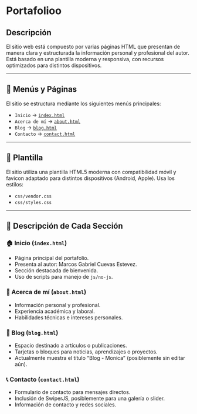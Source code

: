 # Portafolioo
## Descripción
El sitio web está compuesto por varias páginas HTML que presentan de manera clara y estructurada la información personal y profesional del autor. Está basado en una plantilla moderna y responsiva, con recursos optimizados para distintos dispositivos.

---

## 🔗 Menús y Páginas

El sitio se estructura mediante los siguientes menús principales:

- `Inicio` → [`index.html`](./index.html)
- `Acerca de mí` → [`about.html`](./about.html)
- `Blog` → [`blog.html`](./blog.html)
- `Contacto` → [`contact.html`](./contact.html)

---

## 🎨 Plantilla

El sitio utiliza una plantilla HTML5 moderna con compatibilidad móvil y favicon adaptado para distintos dispositivos (Android, Apple). Usa los estilos:
- `css/vendor.css`
- `css/styles.css`

---

## 📂 Descripción de Cada Sección

### 🏠 Inicio (`index.html`)
- Página principal del portafolio.
- Presenta al autor: Marcos Gabriel Cuevas Estevez.
- Sección destacada de bienvenida.
- Uso de scripts para manejo de `js/no-js`.

### 👤 Acerca de mí (`about.html`)
- Información personal y profesional.
- Experiencia académica y laboral.
- Habilidades técnicas e intereses personales.

### 📝 Blog (`blog.html`)
- Espacio destinado a artículos o publicaciones.
- Tarjetas o bloques para noticias, aprendizajes o proyectos.
- Actualmente muestra el título “Blog - Monica” (posiblemente sin editar aún).

### 📞 Contacto (`contact.html`)
- Formulario de contacto para mensajes directos.
- Inclusión de SwiperJS, posiblemente para una galería o slider.
- Información de contacto y redes sociales.
